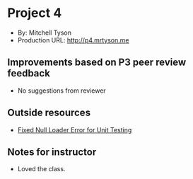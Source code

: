 # Project 4

- By: Mitchell Tyson
- Production URL: <http://p4.mrtyson.me>

## Improvements based on P3 peer review feedback

- No suggestions from reviewer

## Outside resources

- [Fixed Null Loader Error for Unit Testing](hhttps://github.com/vuetifyjs/vue-cli-plugin-vuetify/issues/101)

## Notes for instructor

- Loved the class.
